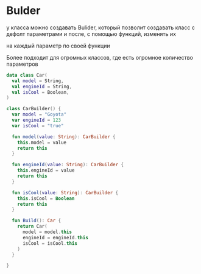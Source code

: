 # Bulder

у класса можно создавать Bulider, который позволит создавать класс с дефолт параметрами и после, с помощью функций, изменять их

на каждый параметр по своей функции

Более подходит для огромных классов, где есть огромное количество параметров

```kotlin
data class Car(
  val model = String,
  val engineId = String,
  val isCool = Boolean,
)

class CarBuilder() {
  var model = "Goyota"
  var engineId = 123
  var isCool = "true"

  fun model(value: String): CarBuilder {
    this.model = value
    return this
  }

  fun engineId(value: String): CarBuilder {
    this.engineId = value
    return this
  }

  fun isCool(value: String): CarBuilder {
    this.isCool = Boolean
    return this
  }

  fun Build(): Car {
    return Car(
      model = model.this
      engineId = engineId.this
      isCool = isCool.this
    )
  }

}
```
